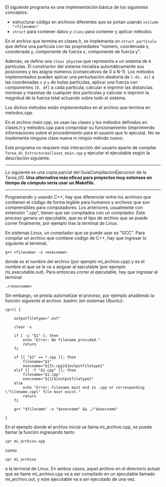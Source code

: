 El siguiente programa es una implementación básica de los siguientes conceptos:
- estructurar código en archivos diferentes que se juntan usando `include "<filename>"`
- `struct` para contener datos y `class` para contener y aplicar métodos

En el archivo que termina en clases.h, se implementa un `struct partícula` que define una partícula con las propriedades "número, coordenada x, coordenada y, componente de fuerza x, componente de fuerza y".

Además, se define una `class pSystem` que representa a un sistema de `N` partículas. El constructor del sistema inicializa automáticamente sus posiciones y les asigna números (consecutivos de 0 a N-1). Los métodos implementados pueden aplicar una perturbación aleatoria de `[-ds, ds]` a las coordenadas `x` y `y` de todas partículas, aplicar una fuerza con componentes `[0, df]` a cada partícula, calcular e imprimir las distancias mínimas y máximas de cualquier dos partículas y calcular e imprimir la magnitud de la fuerza total actuando sobre todo el sistema.

Los dichos métodos están implementados en el archivo que termina en metodos.cpp.

En el archivo main.cpp, se usan las clases y los métodos definidos en clases.h y métodos.cpp para comprobar su funcionamiento (imprimiendo informaciones sobre el procedimiento para el usuario que lo ejecuta). No se implementa ninguna clase nueva ni ningún método nuevo.

Este programa no requiere más interacción del usuario aparte de compilar `Tarea_01_EstructurasClases_main.cpp` y ejecutar el ejecutable según la descripción siguiente.

---

Lo siguiente es una copia parcial del GuiaCompilacionEjecucion de la Tarea_00. **Una alternativa más eficaz para proyectos muy extensos en tiempo de cómputo sería usar un Makefile.**

---

Programando y usando C++, hay que diferenciar entre los archivos que contienen el código de forma legible para humanos y archivos que son comprensibles para computadores.
Los anteriores, usualmente con extensión ".cpp", tienen que ser compilados con un compilador. Este proceso genera un ejecutable, que es el tipo de archivo que se puede correr finalmente, por ejemplo tras la terminal de Linux.

En sistemas Linux, un compilador que se puede usar es "GCC". Para compilar un archivo que contiene código de C++, hay que ingresar lo siguiente al terminal,

    g++ <filename> -o <execname>

donde <filename> es el nombre del archivo (por ejemplo mi_archivo.cpp) y <execname> es el nombre el que se le va a asignar al ejecutable (por ejemplo mi_executable.out).
Para entonces correr el ejecutable, hay que ingresar al terminal

    ./<execname>

Sin embargo, se presta automatizar el proceso, por ejemplo añadiendo la función siguiente al archivo .bashrc (en sistemas Ubuntu):

    cpr() {

        outputfiletype=".out"

        clear -x

        if [ -z "$1" ]; then
            echo "Error: No filename provided."
            return
        fi

        if [[ "$1" == *.cpp ]]; then
            filename="$1"
            execname="${1%.cpp}${outputfiletype}"
        elif [[ -f "$1.cpp" ]]; then
            filename="$1.cpp"
            execname="${1}${outputfiletype}"
        else
            echo "Error: Filename must end in .cpp or corresponding \"filename.cpp\" file must exist."
            return
        fi

        g++ "$filename" -o "$execname" && ./"$execname"

    }

En el ejemplo donde el archivo inicial se llama mi_archivo.cpp, se puede llamar la función ingresando tanto

    cpr mi_archivo.cpp

como

    cpr mi_archivo

a la terminal de Linux. En ambos casos, aquel archivo en el directorio actual que se llame mi_archivo.cpp va a ser compilado en un ejecutable llamado mi_archivo.out, y este ejecutable va a ser ejecutado de una vez.